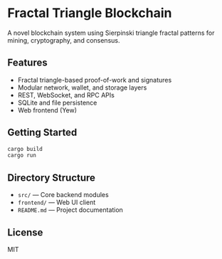 # Fractal Triangle Blockchain

A novel blockchain system using Sierpinski triangle fractal patterns for mining, cryptography, and consensus.

## Features

- Fractal triangle-based proof-of-work and signatures
- Modular network, wallet, and storage layers
- REST, WebSocket, and RPC APIs
- SQLite and file persistence
- Web frontend (Yew)

## Getting Started

```bash
cargo build
cargo run
```

## Directory Structure

- `src/` — Core backend modules
- `frontend/` — Web UI client
- `README.md` — Project documentation

## License

MIT

